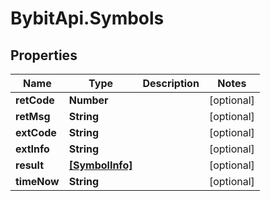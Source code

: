 # BybitApi.Symbols

## Properties
Name | Type | Description | Notes
------------ | ------------- | ------------- | -------------
**retCode** | **Number** |  | [optional] 
**retMsg** | **String** |  | [optional] 
**extCode** | **String** |  | [optional] 
**extInfo** | **String** |  | [optional] 
**result** | [**[SymbolInfo]**](SymbolInfo.md) |  | [optional] 
**timeNow** | **String** |  | [optional] 


